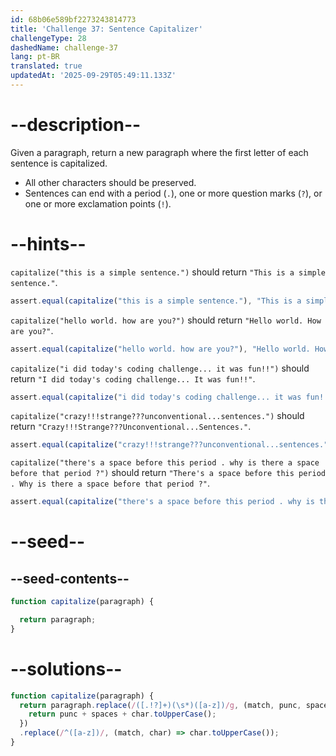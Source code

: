 ```yaml
---
id: 68b06e589bf2273243814773
title: 'Challenge 37: Sentence Capitalizer'
challengeType: 28
dashedName: challenge-37
lang: pt-BR
translated: true
updatedAt: '2025-09-29T05:49:11.133Z'
---
```


# --description--

Given a paragraph, return a new paragraph where the first letter of each sentence is capitalized.

- All other characters should be preserved.
- Sentences can end with a period (`.`), one or more question marks (`?`), or one or more exclamation points (`!`).

# --hints--

`capitalize("this is a simple sentence.")` should return `"This is a simple sentence."`.

```js
assert.equal(capitalize("this is a simple sentence."), "This is a simple sentence.");
```

`capitalize("hello world. how are you?")` should return `"Hello world. How are you?"`.

```js
assert.equal(capitalize("hello world. how are you?"), "Hello world. How are you?");
```

`capitalize("i did today's coding challenge... it was fun!!")` should return `"I did today's coding challenge... It was fun!!"`.

```js
assert.equal(capitalize("i did today's coding challenge... it was fun!!"), "I did today's coding challenge... It was fun!!");
```

`capitalize("crazy!!!strange???unconventional...sentences.")` should return `"Crazy!!!Strange???Unconventional...Sentences."`.

```js
assert.equal(capitalize("crazy!!!strange???unconventional...sentences."), "Crazy!!!Strange???Unconventional...Sentences.");
```

`capitalize("there's a space before this period . why is there a space before that period ?")` should return `"There's a space before this period . Why is there a space before that period ?"`.

```js
assert.equal(capitalize("there's a space before this period . why is there a space before that period ?"), "There's a space before this period . Why is there a space before that period ?");
```

# --seed--

## --seed-contents--

```js
function capitalize(paragraph) {

  return paragraph;
}
```

# --solutions--

```js
function capitalize(paragraph) {
  return paragraph.replace(/([.!?]+)(\s*)([a-z])/g, (match, punc, spaces, char) => {
    return punc + spaces + char.toUpperCase();
  })
  .replace(/^([a-z])/, (match, char) => char.toUpperCase());
}
```

